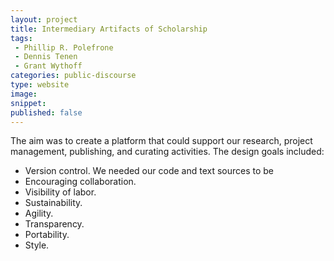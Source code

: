 ```yaml
---
layout: project
title: Intermediary Artifacts of Scholarship
tags:
 - Phillip R. Polefrone
 - Dennis Tenen
 - Grant Wythoff
categories: public-discourse
type: website
image:
snippet:
published: false
---
```


The aim was to create a platform that could support our research, project management, publishing, and curating activities. The design goals included:

- Version control. We needed our code and text sources to be
- Encouraging collaboration.
- Visibility of labor.
- Sustainability.
- Agility.
- Transparency.
- Portability.
- Style.
